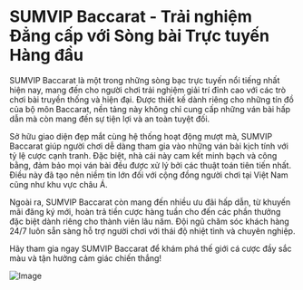 # SUMVIP Baccarat - Trải nghiệm Đẳng cấp với Sòng bài Trực tuyến Hàng đầu

SUMVIP Baccarat là một trong những sòng bạc trực tuyến nổi tiếng nhất hiện nay, mang đến cho người chơi trải nghiệm giải trí đỉnh cao với các trò chơi bài truyền thống và hiện đại. Được thiết kế dành riêng cho những tín đồ của bộ môn Baccarat, nền tảng này không chỉ cung cấp những ván bài hấp dẫn mà còn mang đến sự tiện lợi và an toàn tuyệt đối.

Sở hữu giao diện đẹp mắt cùng hệ thống hoạt động mượt mà, SUMVIP Baccarat giúp người chơi dễ dàng tham gia vào những ván bài kịch tính với tỷ lệ cược cạnh tranh. Đặc biệt, nhà cái này cam kết minh bạch và công bằng, đảm bảo mọi ván bài đều được xử lý bởi các thuật toán tiên tiến nhất. Điều này đã tạo nên niềm tin lớn đối với cộng đồng người chơi tại Việt Nam cũng như khu vực châu Á.

Ngoài ra, SUMVIP Baccarat còn mang đến nhiều ưu đãi hấp dẫn, từ khuyến mãi đăng ký mới, hoàn trả tiền cược hàng tuần cho đến các phần thưởng đặc biệt dành riêng cho thành viên lâu năm. Đội ngũ chăm sóc khách hàng 24/7 luôn sẵn sàng hỗ trợ người chơi với thái độ nhiệt tình và chuyên nghiệp.

Hãy tham gia ngay SUMVIP Baccarat để khám phá thế giới cá cược đầy sắc màu và tận hưởng cảm giác chiến thắng!  

![Image](https://github.com/user-attachments/assets/bd51ea9f-0666-407b-a7a7-98ead6de688c)